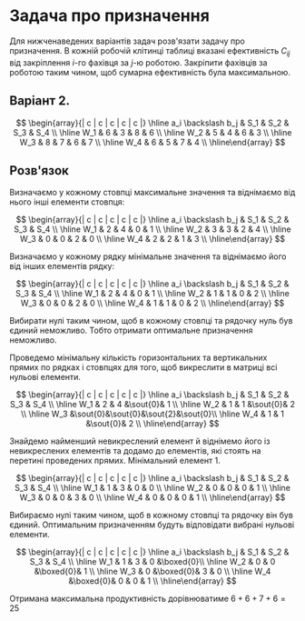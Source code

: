 # Задача про призначення

Для нижченаведених варіантів задач розв'язати задачу про призначення. В кожній робочій клітинці таблиці вказані ефективність $C_{ij}$ від закріплення $i$-го фахівця за $j$-ю роботою. Закріпити фахівців за роботою таким чином, щоб сумарна ефективність була максимальною.

## Варіант 2.

$$
\begin{array}{|   c       |   c    |   c    |   c    |   c   |} 
\hline a_i \backslash b_j &  S_1   &  S_2   &  S_3   &  S_4   \\ 
\hline          W_1       &   6    &   3    &   8    &   6    \\ 
\hline          W_2       &   5    &   4    &   6    &   3    \\ 
\hline          W_3       &   8    &   7    &   6    &   7    \\ 
\hline          W_4       &   6    &   5    &   7    &   4    \\ 
\hline\end{array}
$$

## Розв'язок

Визначаємо у кожному стовпці максимальне значення та віднімаємо від нього інші елементи стовпця:

$$
\begin{array}{|   c       |   c    |   c    |   c    |   c   |} 
\hline a_i \backslash b_j &  S_1   &  S_2   &  S_3   &  S_4   \\ 
\hline          W_1       &   2    &   4    &   0    &   1    \\ 
\hline          W_2       &   3    &   3    &   2    &   4    \\ 
\hline          W_3       &   0    &   0    &   2    &   0    \\ 
\hline          W_4       &   2    &   2    &   1    &   3    \\ 
\hline\end{array}
$$

Визначаємо у кожному рядку мінімальне значення та віднімаємо його від інших елементів рядку:

$$
\begin{array}{|   c       |   c    |   c    |   c    |   c   |} 
\hline a_i \backslash b_j &  S_1   &  S_2   &  S_3   &  S_4   \\ 
\hline          W_1       &   2    &   4    &   0    &   1    \\ 
\hline          W_2       &   1    &   1    &   0    &   2    \\ 
\hline          W_3       &   0    &   0    &   2    &   0    \\ 
\hline          W_4       &   1    &   1    &   0    &   2    \\ 
\hline\end{array}
$$

Вибирати нулі таким чином, щоб в кожному стовпці та рядочку нуль був єдиний неможливо. Тобто отримати оптимальне призначення неможливо.

Проведемо мінімальну кількість горизонтальних та вертикальних прямих по рядках і стовпцях для того, щоб викреслити в матриці всі нульові елементи.

$$
\begin{array}{|   c       |   c    |   c    |   c    |   c   |} 
\hline a_i \backslash b_j &  S_1   &  S_2   &  S_3   &  S_4   \\ 
\hline          W_1       &   2    &   4    &\sout{0}&   1    \\ 
\hline          W_2       &   1    &   1    &\sout{0}&   2    \\ 
\hline          W_3       &\sout{0}&\sout{0}&\sout{2}&\sout{0}\\ 
\hline          W_4       &   1    &   1    &\sout{0}&   2    \\ 
\hline\end{array}
$$

Знайдемо найменший невикреслений елемент й віднімемо його із невикреслених елементів та додамо до елементів, які стоять на перетині проведених прямих. Мінімальний елемент $1$.

$$
\begin{array}{|   c       |   c    |   c    |   c    |   c   |} 
\hline a_i \backslash b_j &  S_1   &  S_2   &  S_3   &  S_4   \\ 
\hline          W_1       &   1    &   3    &   0    &   0    \\ 
\hline          W_2       &   0    &   0    &   0    &   1    \\ 
\hline          W_3       &   0    &   0    &   3    &   0    \\ 
\hline          W_4       &   0    &   0    &   0    &   1    \\ 
\hline\end{array}
$$

Вибираємо нулі таким чином, щоб в кожному стовпці та рядочку він був єдиний. Оптимальним призначенням будуть відповідати вибрані нульові елементи.

$$
\begin{array}{|   c       |   c    |   c    |   c    |   c   |} 
\hline a_i \backslash b_j &  S_1   &  S_2   &  S_3   &  S_4   \\ 
\hline          W_1       &   1    &   3    &   0    &\boxed{0}\\ 
\hline          W_2       &   0    &   0    &\boxed{0}&   1    \\ 
\hline          W_3       &   0    &\boxed{0}&   3    &   0    \\ 
\hline          W_4       &\boxed{0}&   0    &   0    &   1    \\ 
\hline\end{array}
$$

Отримана максимальна продуктивність дорівнюватиме $6+6+7+6=25$